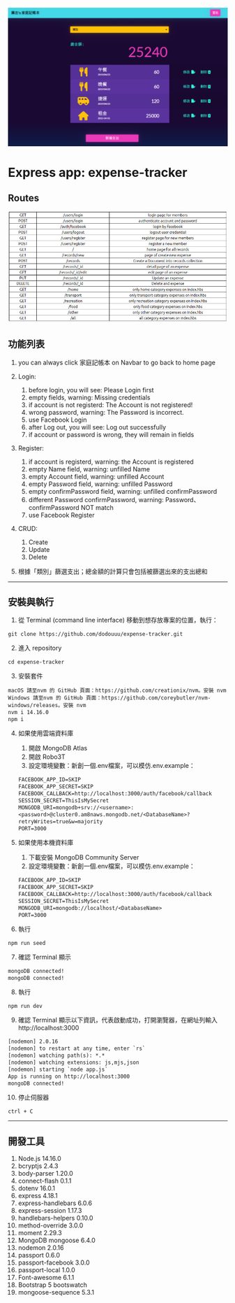 ![cover](https://raw.githubusercontent.com/dodouuu/pictures/main/A3Q1.png)
# Express app: expense-tracker

## Routes
![Routes](https://raw.githubusercontent.com/dodouuu/pictures/main/A3Q1_Routes.png)

## 功能列表
1. you can always click 家庭記帳本 on Navbar to go back to home page

2. Login:
	1. before login, you will see: Please Login first
	2. empty fields, warning: Missing credentials
	3. if account is not registerd: The Account is not registered!
	4. wrong password, warning: The Password is incorrect.
	5. use Facebook Login
	6. after Log out, you will see: Log out successfully
	7. if account or password is wrong, they will remain in fields

3. Register:
	1. if account is registerd, warning: the Account is registered
	2. empty Name field, warning: unfilled Name
	3. empty Account field, warning: unfilled Account
	4. empty Password field, warning: unfilled Password
	5. empty confirmPassword field, warning: unfilled confirmPassword
	6. different Password confirmPassword, warning: Password、confirmPassword NOT match
	7. use Facebook Register

4. CRUD:
	1. Create
	2. Update
	3. Delete

5. 根據「類別」篩選支出；總金額的計算只會包括被篩選出來的支出總和

---
## 安裝與執行
1. 從 Terminal (command line interface) 移動到想存放專案的位置，執行：
```
git clone https://github.com/dodouuu/expense-tracker.git
```
2. 進入 repository 
```
cd expense-tracker
```
3. 安裝套件
```
macOS 請至nvm 的 GitHub 頁面：https://github.com/creationix/nvm。安裝 nvm
Windows 請至nvm 的 GitHub 頁面：https://github.com/coreybutler/nvm-windows/releases。安裝 nvm
nvm i 14.16.0
npm i 
```
4. 如果使用雲端資料庫
	1. 開啟 MongoDB Atlas
	2. 開啟 Robo3T 
	3. 設定環境變數：新創一個.env檔案，可以模仿.env.example：
    ```
    FACEBOOK_APP_ID=SKIP
	FACEBOOK_APP_SECRET=SKIP
	FACEBOOK_CALLBACK=http://localhost:3000/auth/facebook/callback
	SESSION_SECRET=ThisIsMySecret
	MONGODB_URI=mongodb+srv://<username>:<password>@cluster0.am8naws.mongodb.net/<DatabaseName>?retryWrites=true&w=majority
	PORT=3000
    ```
5. 如果使用本機資料庫
	1. 下載安裝 MongoDB Community Server
	2. 設定環境變數：新創一個.env檔案，可以模仿.env.example：
    ```
    FACEBOOK_APP_ID=SKIP
	FACEBOOK_APP_SECRET=SKIP
	FACEBOOK_CALLBACK=http://localhost:3000/auth/facebook/callback
	SESSION_SECRET=ThisIsMySecret
	MONGODB_URI=mongodb://localhost/<DatabaseName>
	PORT=3000
    ```

6. 執行
```
npm run seed
```
7. 確認 Terminal 顯示
```
mongoDB connected!
mongoDB connected!
```
8. 執行
```
npm run dev
```
9. 確認 Terminal 顯示以下資訊，代表啟動成功，打開瀏覽器，在網址列輸入http://localhost:3000
```
[nodemon] 2.0.16
[nodemon] to restart at any time, enter `rs`
[nodemon] watching path(s): *.*
[nodemon] watching extensions: js,mjs,json
[nodemon] starting `node app.js`
App is running on http://localhost:3000
mongoDB connected!
```
10. 停止伺服器
```
ctrl + C
```

---
## 開發工具
1. Node.js 14.16.0
2. bcryptjs 2.4.3
3. body-parser 1.20.0
4. connect-flash 0.1.1
5. dotenv 16.0.1
6. express 4.18.1
7. express-handlebars 6.0.6
8. express-session 1.17.3
9. handlebars-helpers 0.10.0
10. method-override 3.0.0
11. moment 2.29.3
12. MongoDB mongoose 6.4.0
13. nodemon 2.0.16
14. passport 0.6.0
15. passport-facebook 3.0.0
16. passport-local 1.0.0
17. Font-awesome 6.1.1
18. Bootstrap 5 bootswatch
19. mongoose-sequence 5.3.1